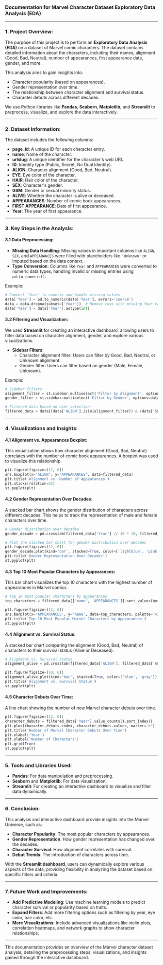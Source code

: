 ### **Documentation for Marvel Character Dataset Exploratory Data Analysis (EDA)**

---

### **1. Project Overview:**

The purpose of this project is to perform an **Exploratory Data Analysis (EDA)** on a dataset of Marvel comic characters. The dataset contains detailed information about the characters, including their names, alignment (Good, Bad, Neutral), number of appearances, first appearance date, gender, and more.

This analysis aims to gain insights into:
- Character popularity (based on appearances).
- Gender representation over time.
- The relationship between character alignment and survival status.
- Character debuts across different decades.
  
We use Python libraries like **Pandas**, **Seaborn**, **Matplotlib**, and **Streamlit** to preprocess, visualize, and explore the data interactively.

---

### **2. Dataset Information:**

The dataset includes the following columns:
- **page_id**: A unique ID for each character entry.
- **name**: Name of the character.
- **urlslug**: A unique identifier for the character's web URL.
- **ID**: Identity type (Public, Secret, No Dual Identity).
- **ALIGN**: Character alignment (Good, Bad, Neutral).
- **EYE**: Eye color of the character.
- **HAIR**: Hair color of the character.
- **SEX**: Character's gender.
- **GSM**: Gender or sexual minority status.
- **ALIVE**: Whether the character is alive or deceased.
- **APPEARANCES**: Number of comic book appearances.
- **FIRST APPEARANCE**: Date of first appearance.
- **Year**: The year of first appearance.

---

### **3. Key Steps in the Analysis:**

#### **3.1 Data Preprocessing:**

- **Missing Data Handling**: Missing values in important columns like `ALIGN`, `SEX`, and `APPEARANCES` were filled with placeholders like `'Unknown'` or imputed based on the data context.
- **Type Conversion**: Columns like `Year` and `APPEARANCES` were converted to numeric data types, handling invalid or missing entries using `pd.to_numeric()`.

Example:
```python
# Convert 'Year' to numeric and handle missing values
data['Year'] = pd.to_numeric(data['Year'], errors='coerce')
data = data.dropna(subset=['Year'])  # Remove rows with missing Year values
data['Year'] = data['Year'].astype(int)
```

#### **3.2 Filtering and Visualization**:

We used **Streamlit** for creating an interactive dashboard, allowing users to filter data based on character alignment, gender, and explore various visualizations.

- **Sidebar Filters**:
  - Character alignment filter: Users can filter by Good, Bad, Neutral, or Unknown alignment.
  - Gender filter: Users can filter based on gender (Male, Female, Unknown).
  
Example:
```python
# Sidebar filters
alignment_filter = st.sidebar.multiselect('Filter by Alignment', options=data['ALIGN'].unique(), default=data['ALIGN'].unique())
gender_filter = st.sidebar.multiselect('Filter by Gender', options=data['SEX'].unique(), default=data['SEX'].unique())

# Filtered data based on user selection
filtered_data = data[(data['ALIGN'].isin(alignment_filter)) & (data['SEX'].isin(gender_filter))]
```

---

### **4. Visualizations and Insights:**

#### **4.1 Alignment vs. Appearances Boxplot:**
This visualization shows how character alignment (Good, Bad, Neutral) correlates with the number of comic book appearances. A boxplot was used to visualize this relationship.

```python
plt.figure(figsize=(12, 6))
sns.boxplot(x='ALIGN', y='APPEARANCES', data=filtered_data)
plt.title('Alignment vs. Number of Appearances')
plt.xticks(rotation=45)
st.pyplot(plt)
```

#### **4.2 Gender Representation Over Decades:**
A stacked bar chart shows the gender distribution of characters across different decades. This helps to track the representation of male and female characters over time.

```python
# Gender distribution over decades
gender_decade = pd.crosstab(filtered_data['Year'] // 10 * 10, filtered_data['SEX'])

# Plot the stacked bar chart for gender distribution over decades
plt.figure(figsize=(12, 6))
gender_decade.plot(kind='bar', stacked=True, color=['lightblue', 'pink', 'purple'])
plt.title('Gender Representation Over Decades')
st.pyplot(plt)
```

#### **4.3 Top 10 Most Popular Characters by Appearances:**
This bar chart visualizes the top 10 characters with the highest number of appearances in Marvel comics.

```python
# Top 10 most popular characters by appearances
top_characters = filtered_data[['name', 'APPEARANCES']].sort_values(by='APPEARANCES', ascending=False).head(10)

plt.figure(figsize=(12, 8))
sns.barplot(x='APPEARANCES', y='name', data=top_characters, palette='viridis')
plt.title('Top 10 Most Popular Marvel Characters by Appearances')
st.pyplot(plt)
```

#### **4.4 Alignment vs. Survival Status:**
A stacked bar chart comparing the alignment (Good, Bad, Neutral) of characters to their survival status (Alive or Deceased).

```python
# Alignment vs. Survival Status
alignment_alive = pd.crosstab(filtered_data['ALIGN'], filtered_data['ALIVE'])

plt.figure(figsize=(10, 6))
alignment_alive.plot(kind='bar', stacked=True, color=['blue', 'gray'])
plt.title('Alignment vs. Survival Status')
st.pyplot(plt)
```

#### **4.5 Character Debuts Over Time:**
A line chart showing the number of new Marvel character debuts over time.

```python
plt.figure(figsize=(12, 6))
character_debuts = filtered_data['Year'].value_counts().sort_index()
plt.plot(character_debuts.index, character_debuts.values, marker='o')
plt.title('Number of Marvel Character Debuts Over Time')
plt.xlabel('Year')
plt.ylabel('Number of Characters')
plt.grid(True)
st.pyplot(plt)
```

---

### **5. Tools and Libraries Used:**

- **Pandas**: For data manipulation and preprocessing.
- **Seaborn** and **Matplotlib**: For data visualization.
- **Streamlit**: For creating an interactive dashboard to visualize and filter data dynamically.

---

### **6. Conclusion:**

This analysis and interactive dashboard provide insights into the Marvel Universe, such as:
- **Character Popularity**: The most popular characters by appearances.
- **Gender Representation**: How gender representation has changed over the decades.
- **Character Survival**: How alignment correlates with survival.
- **Debut Trends**: The introduction of characters across time.

With the **Streamlit dashboard**, users can dynamically explore various aspects of the data, providing flexibility in analyzing the dataset based on specific filters and criteria.

---

### **7. Future Work and Improvements:**

- **Add Predictive Modeling**: Use machine learning models to predict character survival or popularity based on traits.
- **Expand Filters**: Add more filtering options such as filtering by year, eye color, hair color, etc.
- **More Visualizations**: Include advanced visualizations like violin plots, correlation heatmaps, and network graphs to show character relationships.
  
--- 

This documentation provides an overview of the Marvel character dataset analysis, detailing the preprocessing steps, visualizations, and insights gained through the interactive dashboard.
